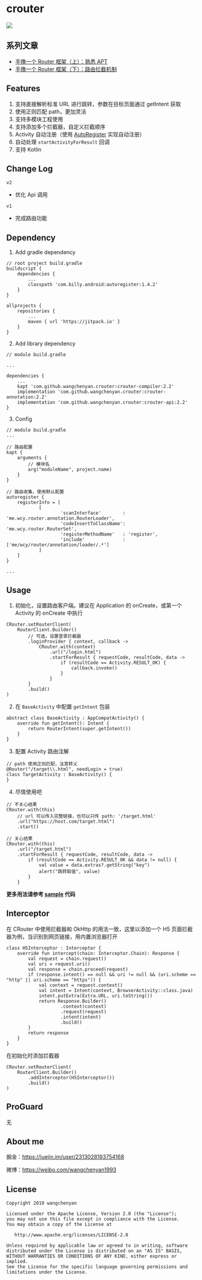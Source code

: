 # crouter

[![](https://jitpack.io/v/wangchenyan/crouter.svg)](https://jitpack.io/#wangchenyan/crouter)

## 系列文章

- [手撸一个 Router 框架（上）：熟悉 APT](https://juejin.im/post/6844903923606618126)
- [手撸一个 Router 框架（下）：路由拦截机制](https://juejin.im/post/6844904193866596365)

## Features

1. 支持直接解析标准 URL 进行跳转，参数在目标页面通过 getIntent 获取
2. 使用正则匹配 path，更加灵活
3. 支持多模块工程使用
4. 支持添加多个拦截器，自定义拦截顺序
5. Activity 自动注册（使用 [AutoRegister](https://github.com/luckybilly/AutoRegister) 实现自动注册）
6. 自动处理 `startActivityForResult` 回调
7. 支持 Kotlin

## Change Log

`v2`
- 优化 Api 调用

`v1`
- 完成路由功能

## Dependency

1. Add gradle dependency

```
// root project build.gradle
buildscript {
    dependencies {
        ...
        classpath 'com.billy.android:autoregister:1.4.2'
    }
}

allprojects {
    repositories {
        ...
        maven { url 'https://jitpack.io' }
    }
}
```

2. Add library dependency

```
// module build.gradle

...

dependencies {
    ...
    kapt 'com.github.wangchenyan.crouter:crouter-compiler:2.2'
    implementation 'com.github.wangchenyan.crouter:crouter-annotation:2.2'
    implementation 'com.github.wangchenyan.crouter:crouter-api:2.2'
}
```

3. Config

```
// module build.gradle
...

// 路由配置
kapt {
    arguments {
        // 模块名
        arg("moduleName", project.name)
    }
}

// 路由收集，使用默认配置
autoregister {
    registerInfo = [
            [
                    'scanInterface'        : 'me.wcy.router.annotation.RouterLoader',
                    'codeInsertToClassName': 'me.wcy.router.RouterSet',
                    'registerMethodName'   : 'register',
                    'include'              : ['me/wcy/router/annotation/loader/.*']
            ]
    ]
}

...
```

## Usage

1. 初始化，设置路由客户端。建议在 Application 的 onCreate，或第一个 Activity 的 onCreate 中执行

```
CRouter.setRouterClient(
    RouterClient.Builder()
        // 可选，设置登录拦截器
        .loginProvider { context, callback ->
            CRouter.with(context)
                .url("/login.html")
                .startForResult { requestCode, resultCode, data ->
                    if (resultCode == Activity.RESULT_OK) {
                        callback.invoke()
                    }
                }
        }
        .build()
)
```

2. 在 `BaseActivity` 中配置 `getIntent` 包装

```
abstract class BaseActivity : AppCompatActivity() {
    override fun getIntent(): Intent {
        return RouterIntent(super.getIntent())
    }
}
```

3. 配置 Activity 路由注解

```
// path 使用正则匹配，注意转义
@Router("/target\\.html", needLogin = true)
class TargetActivity : BaseActivity() {
}
```

4. 尽情使用吧

```
// 不关心结果
CRouter.with(this)
    // url 可以传入完整链接，也可以只传 path: '/target.html'
    .url("https://host.com/target.html")
    .start()

// 关心结果
CRouter.with(this)
    .url("/target.html")
    .startForResult { requestCode, resultCode, data ->
        if (resultCode == Activity.RESULT_OK && data != null) {
            val value = data.extras?.getString("key")
            alert("跳转取值", value)
        }
    }
```

**更多用法请参考 [sample](https://github.com/wangchenyan/crouter/tree/master/sample) 代码**

## Interceptor

在 CRouter 中使用拦截器和 OkHttp 的用法一致，这里以添加一个 H5 页面拦截器为例，当识别到网页链接，用内置浏览器打开

```
class H5Interceptor : Interceptor {
    override fun intercept(chain: Interceptor.Chain): Response {
        val request = chain.request()
        val uri = request.uri()
        val response = chain.proceed(request)
        if (response.intent() == null && uri != null && (uri.scheme == "http" || uri.scheme == "https")) {
            val context = request.context()
            val intent = Intent(context, BrowserActivity::class.java)
            intent.putExtra(Extra.URL, uri.toString())
            return Response.Builder()
                    .context(context)
                    .request(request)
                    .intent(intent)
                    .build()
        }
        return response
    }
}
```

在初始化时添加拦截器

```
CRouter.setRouterClient(
    RouterClient.Builder()
        .addInterceptor(H5Interceptor())
        .build()
)
```

## ProGuard

无

## About me

掘金：https://juejin.im/user/2313028193754168

微博：https://weibo.com/wangchenyan1993

## License

    Copyright 2019 wangchenyan

    Licensed under the Apache License, Version 2.0 (the "License");
    you may not use this file except in compliance with the License.
    You may obtain a copy of the License at

       http://www.apache.org/licenses/LICENSE-2.0

    Unless required by applicable law or agreed to in writing, software
    distributed under the License is distributed on an "AS IS" BASIS,
    WITHOUT WARRANTIES OR CONDITIONS OF ANY KIND, either express or implied.
    See the License for the specific language governing permissions and
    limitations under the License.
